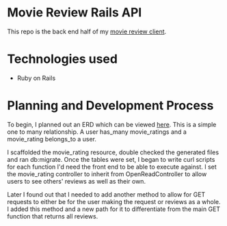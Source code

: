 # Movie Review Rails API

This repo is the back end half of my [movie review client](https://github.com/omniczech/movie-review-client).

# Technologies used

* Ruby on Rails

# Planning and Development Process

To begin, I planned out an ERD which can be viewed [here](https://i.imgur.com/PjQVHH1.jpg). This is a simple one to many relationship. A user has_many movie_ratings and a movie_rating belongs_to a user.

I scaffolded the movie_rating resource, double checked the generated files and ran db:migrate. Once the tables were set, I began to write curl scripts for each function I'd need the front end to be able to execute against. I set the movie_rating controller to inherit from OpenReadController to allow users to see others' reviews as well as their own.

Later I found out that I needed to add another method to allow for GET requests to either be for the user making the request or reviews as a whole. I added this method and a new path for it to differentiate from the main GET function that returns all reviews.
